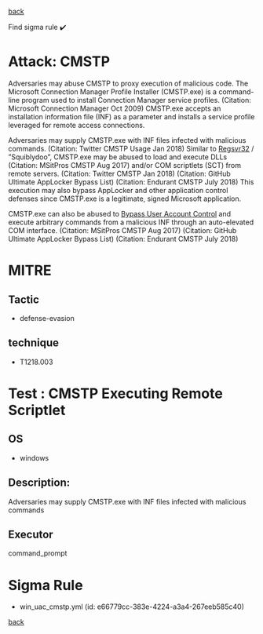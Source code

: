 
[back](../index.md)

Find sigma rule :heavy_check_mark: 

# Attack: CMSTP 

Adversaries may abuse CMSTP to proxy execution of malicious code. The Microsoft Connection Manager Profile Installer (CMSTP.exe) is a command-line program used to install Connection Manager service profiles. (Citation: Microsoft Connection Manager Oct 2009) CMSTP.exe accepts an installation information file (INF) as a parameter and installs a service profile leveraged for remote access connections.

Adversaries may supply CMSTP.exe with INF files infected with malicious commands. (Citation: Twitter CMSTP Usage Jan 2018) Similar to [Regsvr32](https://attack.mitre.org/techniques/T1218/010) / ”Squiblydoo”, CMSTP.exe may be abused to load and execute DLLs (Citation: MSitPros CMSTP Aug 2017)  and/or COM scriptlets (SCT) from remote servers. (Citation: Twitter CMSTP Jan 2018) (Citation: GitHub Ultimate AppLocker Bypass List) (Citation: Endurant CMSTP July 2018) This execution may also bypass AppLocker and other application control defenses since CMSTP.exe is a legitimate, signed Microsoft application.

CMSTP.exe can also be abused to [Bypass User Account Control](https://attack.mitre.org/techniques/T1548/002) and execute arbitrary commands from a malicious INF through an auto-elevated COM interface. (Citation: MSitPros CMSTP Aug 2017) (Citation: GitHub Ultimate AppLocker Bypass List) (Citation: Endurant CMSTP July 2018)

# MITRE
## Tactic
  - defense-evasion


## technique
  - T1218.003


# Test : CMSTP Executing Remote Scriptlet
## OS
  - windows


## Description:
Adversaries may supply CMSTP.exe with INF files infected with malicious commands


## Executor
command_prompt

# Sigma Rule
 - win_uac_cmstp.yml (id: e66779cc-383e-4224-a3a4-267eeb585c40)



[back](../index.md)
